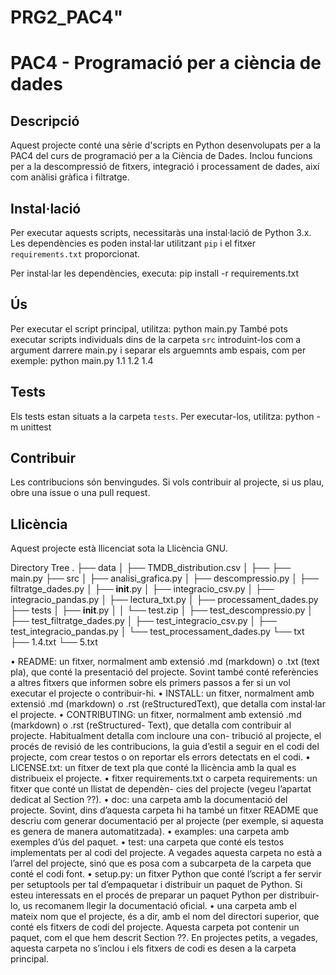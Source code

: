# PRG2_PAC4"
# PAC4 - Programació per a ciència de dades

## Descripció
Aquest projecte conté una sèrie d'scripts en Python desenvolupats per a la PAC4 del curs de programació per a la Ciència de Dades. Inclou funcions per a la descompressió de fitxers, integració i processament de dades, així com anàlisi gràfica i filtratge.

## Instal·lació
Per executar aquests scripts, necessitaràs una instal·lació de Python 3.x. Les dependències es poden instal·lar utilitzant `pip` i el fitxer `requirements.txt` proporcionat.

Per instal·lar les dependències, executa: pip install -r requirements.txt


## Ús
Per executar el script principal, utilitza: python main.py
També pots executar scripts individuals dins de la carpeta `src` introduint-los com a argument darrere main.py i separar els arguemnts amb espais, com per exemple: python main.py 1.1 1.2 1.4


## Tests
Els tests estan situats a la carpeta `tests`. Per executar-los, utilitza: python -m unittest


## Contribuir
Les contribucions són benvingudes. Si vols contribuir al projecte, si us plau, obre una issue o una pull request.

## Llicència
Aquest projecte està llicenciat sota la Llicència GNU.



Directory Tree
.
├── data
│   ├── TMDB_distribution.csv
│   ├──
├── main.py
├── src
│   ├── analisi_grafica.py
│   ├── descompressio.py
│   ├── filtratge_dades.py
│   ├── __init__.py
│   ├── integracio_csv.py
│   ├── integracio_pandas.py
│   ├── lectura_txt.py
│   ├── processament_dades.py
├── tests
│   ├── __init__.py
│   │   └── test.zip
│   ├── test_descompressio.py
│   ├── test_filtratge_dades.py
│   ├── test_integracio_csv.py
│   ├── test_integracio_pandas.py
│   └── test_processament_dades.py
└── txt
    ├── 1.4.txt
    └── 5.txt

• README: un fitxer, normalment amb extensió .md (markdown) o .txt (text pla), que conté la
presentació del projecte. Sovint també conté referències a altres fitxers que informen sobre
els primers passos a fer si un vol executar el projecte o contribuir-hi.
• INSTALL: un fitxer, normalment amb extensió .md (markdown) o .rst (reStructuredText),
que detalla com instal·lar el projecte.
• CONTRIBUTING: un fitxer, normalment amb extensió .md (markdown) o .rst (reStructured-
Text), que detalla com contribuir al projecte. Habitualment detalla com incloure una con-
tribució al projecte, el procés de revisió de les contribucions, la guia d’estil a seguir en el codi
del projecte, com crear testos o on reportar els errors detectats en el codi.
• LICENSE.txt: un fitxer de text pla que conté la llicència amb la qual es distribueix el projecte.
• fitxer requirements.txt o carpeta requirements: un fitxer que conté un llistat de dependèn-
cies del projecte (vegeu l’apartat dedicat al Section ??).
• doc: una carpeta amb la documentació del projecte. Sovint, dins d’aquesta carpeta hi ha
també un fitxer README que descriu com generar documentació per al projecte (per exemple,
si aquesta es genera de manera automatitzada).
• examples: una carpeta amb exemples d’ús del paquet.
• test: una carpeta que conté els testos implementats per al codi del projecte. A vegades
aquesta carpeta no està a l’arrel del projecte, sinó que es posa com a subcarpeta de la carpeta
que conté el codi font.
• setup.py: un fitxer Python que conté l’script a fer servir per setuptools per tal
d’empaquetar i distribuir un paquet de Python. Si esteu interessats en el procés de preparar
un paquet Python per distribuir-lo, us recomanem llegir la documentació oficial.
• una carpeta amb el mateix nom que el projecte, és a dir, amb el nom del directori superior,
que conté els fitxers de codi del projecte. Aquesta carpeta pot contenir un paquet, com el
que hem descrit Section ??. En projectes petits, a vegades, aquesta carpeta no s’inclou i els
fitxers de codi es desen a la carpeta principal.



